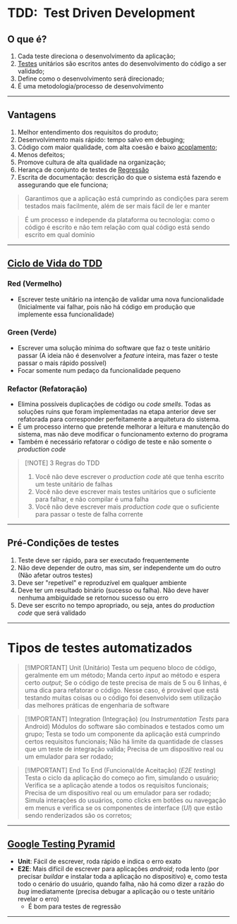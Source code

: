 # TDD:  Test Driven Development 

## O que é?

1. Cada teste direciona o desenvolvimento da aplicação;
2. [Testes](Glossário#testes) unitários são escritos antes do desenvolvimento do código a ser validado;
3. Define como o desenvolvimento será direcionado;
4. É uma metodologia/processo de desenvolvimento

---

## Vantagens

1. Melhor entendimento dos requisitos do produto;
2. Desenvolvimento mais rápido: tempo salvo em debuging;
3. Código com maior qualidade, com alta coesão e baixo [acoplamento](Glossário#acoplamento);
4. Menos defeitos;
5. Promove cultura de alta qualidade na organização;
6. Herança de conjunto de testes de [Regressão](Glossário#regressão)
7. Escrita de documentação: descrição do que o sistema está fazendo e assegurando que ele funciona;

> Garantimos que a aplicação está cumprindo as condições para serem testados mais facilmente, além de ser mais fácil de ler e manter

> É um processo e independe da plataforma ou tecnologia: como o código é escrito e não tem relação com qual código está sendo escrito em qual domínio

---

## [Ciclo de Vida do TDD](Ciclo-de-Vida.canvas)

### Red (Vermelho)
-  Escrever teste unitário na intenção de validar uma nova funcionalidade (Inicialmente vai falhar, pois não há código em produção que implemente essa funcionalidade)

### Green (Verde)
- Escrever uma solução mínima do software que faz o teste unitário passar (A ideia não é desenvolver a *feature* inteira, mas fazer o teste passar o mais rápido possível) 
- Focar somente num pedaço da funcionalidade pequeno

### Refactor (Refatoração)
- Elimina possíveis duplicações de código ou *code smells*. Todas as soluções ruins que foram implementadas na etapa anterior deve ser refatorada para corresponder perfeitamente a arquitetura do sistema.
- É um processo interno que pretende melhorar a leitura e manutenção do sistema, mas não deve modificar o funcionamento externo do programa
- Também é necessário refatorar o código de teste e não somente o *production code*


> [!NOTE] 3 Regras do TDD
> 1. Você não deve escrever o *production code* até que tenha escrito um teste unitário de falhas
> 2. Você não deve escrever mais testes unitários que o suficiente para falhar, e não compilar é uma falha 
> 3. Você não deve escrever mais *production code* que o suficiente para passar o teste de falha corrente

---

## Pré-Condições de testes 
1. Teste deve ser rápido, para ser executado frequentemente
2. Não deve depender de outro, mas sim, ser independente um do outro (Não afetar outros testes)
3. Deve ser "repetível" e reproduzível em qualquer ambiente
4. Deve ter um resultado binário (sucesso ou falha). Não deve haver nenhuma ambiguidade se retornou sucesso ou erro
5. Deve ser escrito no tempo apropriado, ou seja, antes do *production code* que será validado

---

# Tipos de testes automatizados

> [!IMPORTANT] Unit (Unitário)
> Testa um pequeno bloco de código, geralmente em um método;
> Manda certo *input* ao método e espera certo *output*;
> Se o código de teste precisa de mais de 5 ou 6 linhas, é uma dica para refatorar o código. Nesse caso, é provável que está testando muitas coisas ou o código foi desenvolvido sem utilização das melhores práticas de engenharia de software 


> [!IMPORTANT] Integration (Integração) (ou *Instrumentation Tests* para Android)
> Módulos do software são combinados e testados como um grupo;
> Testa se todo um componente da aplicação está cumprindo certos requisitos funcionais;
> Não há limite da quantidade de classes que um teste de integração valida; 
> Precisa de um dispositivo real ou um emulador para ser rodado;

> [!IMPORTANT] End To End (Funcional/de Aceitação) (*E2E testing*)
> Testa o ciclo da aplicação do começo ao fim, simulando o usuário;
> Verifica se a aplicação atende a todos os requisitos funcionais;
> Precisa de um dispositivo real ou um emulador para ser rodado;
> Simula interações do usuários, como clicks em botões ou navegação em menus e verifica se os componentes de interface (*UI*) que estão sendo renderizados são os corretos;


---

## [Google Testing Pyramid](Google-Testing-Pyramid.canvas)

-  **Unit**: Fácil de escrever, roda rápido e indica o erro exato 
- **E2E**: Mais difícil de escrever para aplicações *android*; roda lento (por precisar *buildar* e instalar toda a aplicação no dispositivo) e, como testa todo o cenário do usuário, quando falha, não há como dizer a razão do *bug* imediatamente (precisa debugar a aplicação ou o teste unitário revelar o erro)
	- É bom para testes de regressão


---

